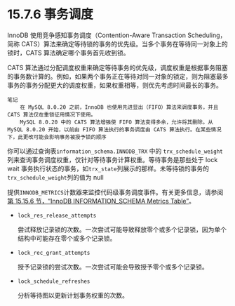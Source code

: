 # 15.7.6 事务调度

InnoDB 使用竞争感知事务调度（Contention-Aware Transaction Scheduling，简称 CATS）算法来确定等待锁的事务的优先级。当多个事务在等待同一对象上的锁时，CATS 算法确定哪个事务首先收到锁。

CATS 算法通过分配调度权重来确定等待事务的优先级，调度权重是根据事务阻塞的事务数计算的。例如，如果两个事务正在等待对同一对象的锁定，则为阻塞最多事务的事务分配更大的调度权重，如果权重相等，则优先考虑时间最长的事务。

```textile
笔记
    在 MySQL 8.0.20 之前，InnoDB 也使用先进显出（FIFO）算法来调度事务，并且 CATS 算法仅在重锁征用情况下使用。
    MySQL 8.0.20 中的 CATS 算法增强使 FIFO 算法变得多余，允许将其删除。从 MySQL 8.0.20 开始，以前由 FIFO 算法执行的事务调度由 CATS 算法执行。在某些情况下，此更改可能会影响事务被授予锁的顺序
```

你可以通过查询表`information_schema.INNODB_TRX` 中的 `trx_schedule_weight`列来查询事务调度权重，仅针对等待事务计算权重。等待事务是那些处于 lock wait 事务执行状态的事务，如`trx_state`列展示的那样。未等待锁的事务的`trx_schedule_weight`列的值为 null

提供`INNODB_METRICS`计数器来监控代码级事务调度事件。有关更多信息，请参阅 [第 15.15.6 节，“InnoDB INFORMATION_SCHEMA Metrics Table”](https://dev.mysql.com/doc/refman/8.0/en/innodb-information-schema-metrics-table.html "15.15.6 InnoDB INFORMATION_SCHEMA 指标表")。

+ `lock_res_release_attempts`
  
  尝试释放记录锁的次数。一次尝试可能导致释放零个或多个记录锁，因为单个结构中可能存在零个或多个记录锁。

+ `lock_rec_grant_attempts`
  
  授予记录锁的尝试次数。一次尝试可能会导致授予零个或多个记录锁。

+ `lock_schedule_refreshes`
  
  分析等待图以更新计划事务权重的次数。
